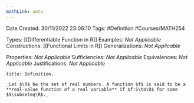 ```yaml
---
mathLink: auto
---
```


<div class="topSpace"></div>

Date Created: 30/11/2022 23:06:10
Tags: #Definition #Courses/MATH254

Types: [[Differentiable Function in R]]
Examples: _Not Applicable_
Constructions: [[Functional Limits in R]]
Generalizations: _Not Applicable_

Properties: _Not Applicable_
Sufficiencies: _Not Applicable_
Equivalences: _Not Applicable_
Justifications: _Not Applicable_

``` ad-Definition
title: Definition.

_Let $\R$ be the set of real numbers. A function $f$ is said to be a **real-value function of a real variable** if $f:S\to\R$ for some $S\subseteq\R$._

```
